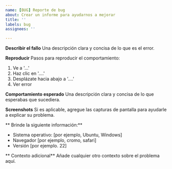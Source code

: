 ```yaml
---
name: [BUG] Reporte de bug
about: Crear un informe para ayudarnos a mejorar
title: ''
labels: bug
assignees: ''

---
```


**Describir el fallo**
Una descripción clara y concisa de lo que es el error.

**Reproducir**
Pasos para reproducir el comportamiento:
1. Ve a '...'
2. Haz clic en '....'
3. Desplázate hacia abajo a '....'
4. Ver error

**Comportamiento esperado**
Una descripción clara y concisa de lo que esperabas que sucediera.

**Screenshots**
Si es aplicable, agregue las capturas de pantalla para ayudarle a explicar su problema.

** Brinde la siguiente información:**
 - Sistema operativo: [por ejemplo, Ubuntu, Windows]
 - Navegador [por ejemplo, cromo, safari]
 - Versión [por ejemplo. 22]

** Contexto adicional**
Añade cualquier otro contexto sobre el problema aquí.
